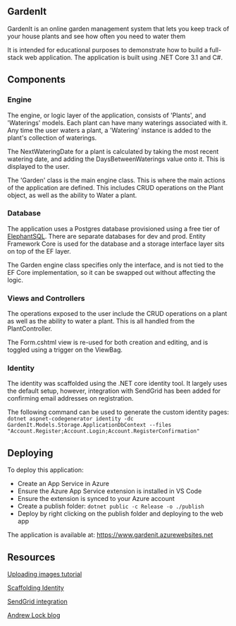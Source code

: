 ## GardenIt

GardenIt is an online garden management system that lets you keep track of your house plants and see how often you need to water them

It is intended for educational purposes to demonstrate how to build a full-stack web application. The application is built using .NET Core 3.1 and C#.

## Components

### Engine
The engine, or logic layer of the application, consists of 'Plants', and 'Waterings' models. Each plant can have many waterings associated with it. Any time the user waters a plant, a 'Watering' instance is added to the plant's collection of waterings. 

The NextWateringDate for a plant is calculated by taking the most recent watering date, and adding the DaysBetweenWaterings value onto it. This is displayed to the user.

The 'Garden' class is the main engine class. This is where the main actions of the application are defined. This includes CRUD operations on the Plant object, as well as the ability to Water a plant. 


### Database
The application uses a Postgres database provisioned using a free tier of [ElephantSQL](https://www.elephantsql.com/). There are separate databases for dev and prod. Entity Framework Core is used for the database and a storage interface layer sits on top of the EF layer.

The Garden engine class specifies only the interface, and is not tied to the EF Core implementation, so it can be swapped out without affecting the logic.


### Views and Controllers
The operations exposed to the user include the CRUD operations on a plant as well as the ability to water a plant. This is all handled from the PlantController.

The Form.cshtml view is re-used for both creation and editing, and is toggled using a trigger on the ViewBag. 

### Identity
The identity was scaffolded using the .NET core identity tool. It largely uses the default setup, however, integration with SendGrid has been added for confirming email addresses on registration. 

The following command can be used to generate the custom identity pages:
`dotnet aspnet-codegenerator identity -dc GardenIt.Models.Storage.ApplicationDbContext --files "Account.Register;Account.Login;Account.RegisterConfirmation"`


## Deploying
To deploy this application:
- Create an App Service in Azure
- Ensure the Azure App Service extension is installed in VS Code
- Ensure the extension is synced to your Azure account
- Create a publish folder: `dotnet public -c Release -o ./publish`
- Deploy by right clicking on the publish folder and deploying to the web app

The application is available at: https://www.gardenit.azurewebsites.net


## Resources

[Uploading images tutorial](https://www.youtube.com/watch?v=QpJvqiHl1Fo)

[Scaffolding Identity](https://docs.microsoft.com/en-us/aspnet/core/security/authentication/scaffold-identity?view=aspnetcore-3.1&tabs=netcore-cli)

[SendGrid integration](https://docs.microsoft.com/en-us/aspnet/core/security/authentication/accconfirm?view=aspnetcore-3.1&tabs=visual-studio)

[Andrew Lock blog](https://andrewlock.net/customising-aspnetcore-identity-without-editing-the-pagemodel/)

